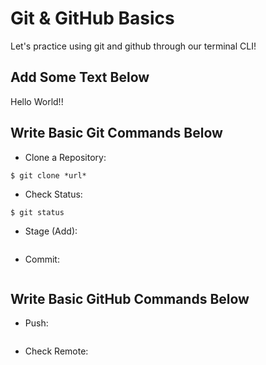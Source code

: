 # Git & GitHub Basics

Let's practice using git and github through our terminal CLI!

## Add Some Text Below

Hello World!!

## Write Basic Git Commands Below

- Clone a Repository:
```
$ git clone *url*
```

- Check Status:
```
$ git status
```

- Stage (Add):
```

```

- Commit:
```

```

## Write Basic GitHub Commands Below

- Push:
```

```

- Check Remote:
```

```